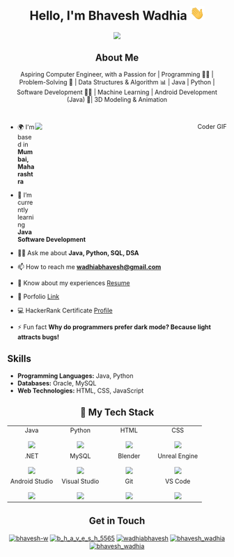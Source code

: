 <h1 align="center"> 
  Hello, I'm Bhavesh Wadhia <img src="https://raw.githubusercontent.com/ABSphreak/ABSphreak/master/gifs/Hi.gif" width="33"> 
</h1>

<p align="center">
  <a href="https://github.com/BhaveshWadhia/BhaveshWadhia/" >
    <img align="center" src="https://readme-typing-svg.herokuapp.com?color=0A88B3&lines=Welcome+To+My+GitHub+Profile!;On+A+Journey+To+Software+Developer." />
  </a>
</p>

<h2 align = "center"> About Me </h2>
<p align="center">
Aspiring Computer Engineer, with a Passion for | Programming 👨‍💻 | Problem-Solving 🧠 | Data Structures & Algorithm 📊 | Java | Python | Software Development 👨‍💻 | Machine Learning | Android Development (Java) 📱| 3D Modeling & Animation
</p>
<br>
<p align="right">
  <a href="https://github.com/BhaveshWadhia/BhaveshWadhia/" >
    <img align="right" alt="Coder GIF" height=250 width=440 src="https://cdn.dribbble.com/users/730703/screenshots/6581243/avento.gif" />
  </a>
</p>

- 🌍 I'm based in **Mumbai, Maharashtra**

- 🌱 I’m currently learning **Java Software Development**

- 👨‍💻 Ask me about **Java, Python, SQL, DSA**

- 📫 How to reach me **wadhiabhavesh@gmail.com**
  
- 📄 Know about my experiences [Resume](https://drive.google.com/file/d/13VzX-KcEDA2-9Ea2qMLbPfpn0nJ3Sat2/view?usp=drive_link)

- 📑 Porfolio [Link](https://bhaveshwadhia.github.io/)

- 💻 HackerRank Certificate [Profile](https://www.hackerrank.com/profile/wadhiabhavesh)

- ⚡ Fun fact **Why do programmers prefer dark mode? Because light attracts bugs!**

## Skills
- **Programming Languages:** Java, Python
- **Databases:** Oracle, MySQL
- **Web Technologies:** HTML, CSS, JavaScript

<h2 align = "center"> 🚀 My Tech Stack </h2>
<table align="center">
  <tbody>
    <tr valign="top">
      <td width="25%" align="center"><span>Java</span><br><br><img height="64px" src="https://cdn.svgporn.com/logos/java.svg"></td>
      <td width="25%" align="center"><span>Python</span><br><br><img height="64px" src="https://cdn.svgporn.com/logos/python.svg"></td>
      <td width="25%" align="center"><span>HTML</span><br><br><img height="64px" src="https://cdn.svgporn.com/logos/html-5.svg"></td>
      <td width="25%" align="center"><span>CSS</span><br><br><img height="64px" src="https://cdn.svgporn.com/logos/css-3.svg"></td>
    </tr>
    <tr valign="top">
      <td width="25%" align="center"><span>.NET</span><br><br><img height="70px" src="https://cdn.svgporn.com/logos/dotnet.svg"></td>
      <td width="25%" align="center"><span>MySQL</span><br><br><img height="70px" src="https://cdn.svgporn.com/logos/mysql.svg"></td>
      <td width="25%" align="center"><span>Blender</span><br><br><img height="70px" src="https://cdn.svgporn.com/logos/blender.svg"></td>
      <td width="25%" align="center"><span>Unreal Engine</span><br><br><img height="64px" src="https://cdn.svgporn.com/logos/unrealengine.svg"></td>
    </tr>
    <tr valign="top">
      <td width="25%" align="center"><span>Android Studio</span><br><br><img height="64px" src="https://user-images.githubusercontent.com/20749736/29601283-58be7ef6-87f8-11e7-82b5-0bfe982044d2.png"></td>
      <td width="25%" align="center"><span>Visual Studio</span><br><br><img height="64px" src="https://cdn.svgporn.com/logos/visual-studio.svg"></td>
      <td width="25%" align="center"><span>Git</span><br><br><img height="64px" src="https://cdn.svgporn.com/logos/git-icon.svg"></td>
      <td width="25%" align="center"><span>VS Code</span><br><br><img height="64px" src="https://cdn.svgporn.com/logos/visual-studio-code.svg"></td>
    </tr>
  </tbody>
</table>

<h2 align = "center"> Get in Touch </h2>
<p align="center">
  <a href="https://www.linkedin.com/in/bhavesh-w/" target="blank"><img align="center" src="https://raw.githubusercontent.com/rahuldkjain/github-profile-readme-generator/master/src/images/icons/Social/linked-in-alt.svg" alt="bhavesh-w" height="30" width="40" /></a>
  <a href="https://instagram.com/b_h_a_v_e_s_h_5565" target="blank"><img align="center" src="https://raw.githubusercontent.com/rahuldkjain/github-profile-readme-generator/master/src/images/icons/Social/instagram.svg" alt="b_h_a_v_e_s_h_5565" height="30" width="40" /></a>
  <a href="https://www.hackerrank.com/wadhiabhavesh" target="blank"><img align="center" src="https://raw.githubusercontent.com/rahuldkjain/github-profile-readme-generator/master/src/images/icons/Social/hackerrank.svg" alt="wadhiabhavesh" height="30" width="40" /></a>
  <a href="https://www.leetcode.com/bhavesh_wadhia/" target="blank"><img align="center" src="https://raw.githubusercontent.com/rahuldkjain/github-profile-readme-generator/master/src/images/icons/Social/leet-code.svg" alt="bhavesh_wadhia" height="30" width="40" /></a>
  <a href="https://auth.geeksforgeeks.org/user/bhavesh_wadhia/" target="blank"><img align="center" src="https://media.geeksforgeeks.org/wp-content/cdn-uploads/20190710102234/download3.png" alt="bhavesh_wadhia" height="30" width="30" /></a>
</p>
